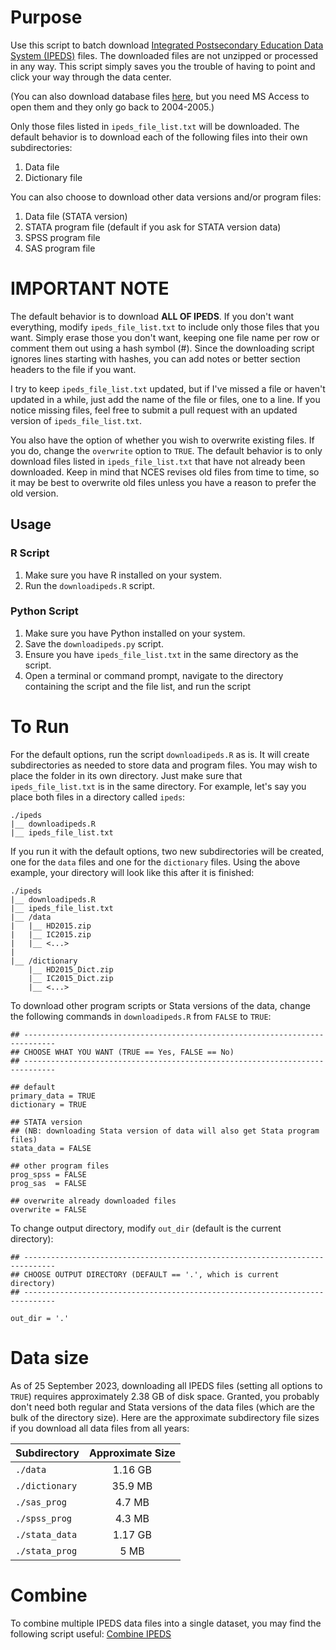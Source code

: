 # Purpose

Use this script to batch download [Integrated Postsecondary Education
Data System (IPEDS)](http://nces.ed.gov/ipeds/) files. The downloaded
files are not unzipped or processed in any way. This script simply
saves you the trouble of having to point and click your way through
the data center.

(You can also download database files
[here](https://nces.ed.gov/ipeds/Section/accessdatabase/), but you
need MS Access to open them and they only go back to 2004-2005.)

Only those files listed in `ipeds_file_list.txt` will be
downloaded. The default behavior is to download each of the following
files into their own subdirectories:
 
1. Data file  
2. Dictionary file

You can also choose to download other data versions and/or program files:  
  
1. Data file (STATA version)  
2. STATA program file (default if you ask for STATA version data)  
3. SPSS program file  
4. SAS program file

# IMPORTANT NOTE

The default behavior is to download **ALL OF IPEDS**. If you don't
want everything, modify `ipeds_file_list.txt` to include only those
files that you want. Simply erase those you don't want, keeping one
file name per row or comment them out using a hash symbol (#). Since
the downloading script ignores lines starting with hashes, you can add
notes or better section headers to the file if you want.

I try to keep `ipeds_file_list.txt` updated, but if I've missed a file
or haven't updated in a while, just add the name of the file or files,
one to a line. If you notice missing files, feel free to submit a pull
request with an updated version of `ipeds_file_list.txt`.

You also have the option of whether you wish to overwrite existing
files.  If you do, change the `overwrite` option to `TRUE`. The
default behavior is to only download files listed in
`ipeds_file_list.txt` that have not already been downloaded. Keep in
mind that NCES revises old files from time to time, so it may be best
to overwrite old files unless you have a reason to prefer the old
version. 

## Usage

### R Script

1. Make sure you have R installed on your system.
2. Run the `downloadipeds.R` script.

### Python Script

1. Make sure you have Python installed on your system.
2. Save the `downloadipeds.py` script.
3. Ensure you have `ipeds_file_list.txt` in the same directory as the script.
4. Open a terminal or command prompt, navigate to the directory containing the script and the file list, and run the script

# To Run

For the default options, run the script `downloadipeds.R` as is. It
will create subdirectories as needed to store data and program
files. You may wish to place the folder in its own directory. Just
make sure that `ipeds_file_list.txt` is in the same directory. For
example, let's say you place both files in a directory called `ipeds`:

```
./ipeds
|__ downloadipeds.R
|__ ipeds_file_list.txt
```

If you run it with the default options, two new subdirectories will be
created, one for the `data` files and one for the `dictionary`
files. Using the above example, your directory will look like this
after it is finished:

```
./ipeds
|__ downloadipeds.R
|__ ipeds_file_list.txt
|__ /data
|   |__ HD2015.zip
|   |__ IC2015.zip
|   |__ <...>
|
|__ /dictionary
    |__ HD2015_Dict.zip
    |__ IC2015_Dict.zip
    |__ <...>
```

To download other program scripts or Stata versions of the data,
change the following commands in `downloadipeds.R` from `FALSE` to
`TRUE`:

```
## -----------------------------------------------------------------------------
## CHOOSE WHAT YOU WANT (TRUE == Yes, FALSE == No)
## -----------------------------------------------------------------------------

## default
primary_data = TRUE
dictionary = TRUE

## STATA version
## (NB: downloading Stata version of data will also get Stata program files)
stata_data = FALSE

## other program files
prog_spss = FALSE
prog_sas  = FALSE

## overwrite already downloaded files
overwrite = FALSE
```

To change output directory, modify `out_dir` (default is the current directory):

```
## -----------------------------------------------------------------------------
## CHOOSE OUTPUT DIRECTORY (DEFAULT == '.', which is current directory)
## -----------------------------------------------------------------------------

out_dir = '.'

```

# Data size

As of 25 September 2023, downloading all IPEDS files (setting all
options to `TRUE`) requires approximately 2.38 GB of disk
space. Granted, you probably don't need both regular and Stata
versions of the data files (which are the bulk of the directory
size). Here are the approximate subdirectory file sizes if you
download all data files from all years:

|Subdirectory|Approximate Size|
|:--|:-:|
|`./data`|1.16 GB|
|`./dictionary`|35.9 MB|
|`./sas_prog`|4.7 MB|
|`./spss_prog`|4.3 MB|
|`./stata_data`|1.17 GB|
|`./stata_prog`|5 MB|

# Combine

To combine multiple IPEDS data files into a single dataset, you may
find the following script useful: [Combine
IPEDS](https://gist.github.com/btskinner/f42c87507169d0ba773c)

